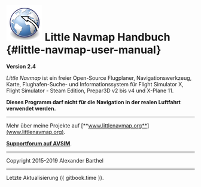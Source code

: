 # ![Little Navmap](../images/littlenavmap.svg "Little Navmap") Little Navmap Handbuch {#little-navmap-user-manual}

**Version 2.4**

_Little Navmap_ ist ein freier Open-Source Flugplaner, Navigationswerkzeug, Karte, Flughafen-Suche- und Informationssystem für Flight Simulator X, Flight Simulator - Steam Edition, Prepar3D v2 bis v4 und X-Plane 11.

**Dieses Programm darf nicht für die Navigation in der realen Luftfahrt verwendet werden.**

---

Mehr über meine Projekte auf [**www.littlenavmap.org**](www.littlenavmap.org).

[**Supportforum auf AVSIM**](https://www.avsim.com/forums/forum/780-little-navmap-little-navconnect-little-logbook-support-forum/).

---

Copyright 2015-2019 Alexander Barthel


---

Letzte Aktualisierung {{ gitbook.time }}.
